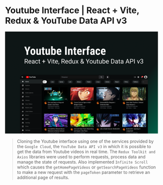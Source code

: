 # Youtube Interface | React + Vite, Redux & YouTube Data API v3 

![banner](banner.png)

> Cloning the Youtube interface using one of the services provided by the `Google Cloud`, the `YouTube Data API v3`
in which it is possible to get the data from Youtube videos in real time. The `Redux Toolkit and Axios` libraries were used
to perform requests, process data and manage the state of requests. Also implemented `Infinite Scroll`
which causes the `getHomePageVideos` or `getSearchPageVideos` function to make a new request with the `pageToken` parameter to
retrieve an additional page of results.
